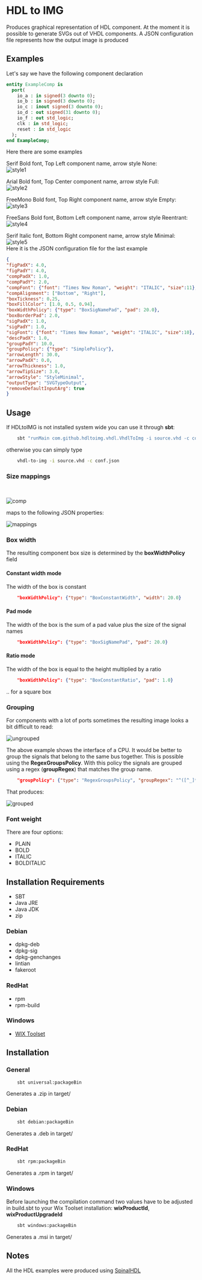 # HDL to IMG
Produces graphical representation of HDL component.
At the moment it is possible to generate SVGs out of VHDL components. 
A JSON configuration file represents how the output image is produced

## Examples

Let's say we have the following component declaration 

```vhdl
entity ExampleComp is
  port(
    io_a : in signed(3 downto 0);
    io_b : in signed(3 downto 0);
    io_c : inout signed(3 downto 0);
    io_d : out signed(31 downto 0);
    io_f : out std_logic;
    clk : in std_logic;
    reset : in std_logic
  );
end ExampleComp;

```

Here there are some examples 

Serif Bold font, Top Left component name, arrow style None: <br/>
![style1](./res/ExampleComp_1.svg)

Arial Bold font, Top Center component name, arrow style Full: <br/>
![style2](./res/ExampleComp_2.svg)

FreeMono Bold font, Top Right component name, arrow style Empty: <br/>
![style3](./res/ExampleComp_3.svg)

FreeSans Bold font, Bottom Left component name, arrow style Reentrant: <br/>
![style4](./res/ExampleComp_4.svg)

Serif Italic font, Bottom Right component name, arrow style Minimal: <br/>
![style5](./res/ExampleComp_5.svg)
<br/>
Here it is the JSON configuration file for the last example

```json
{
"figPadX": 4.0,
"figPadY": 4.0,
"compPadX": 1.0,
"compPadY": 2.0,
"compFont": {"font": "Times New Roman", "weight": "ITALIC", "size":11},
"compAlignment": ["Bottom", "Right"],
"boxTickness": 0.25,
"boxFillColor": [1.0, 0.5, 0.94],
"boxWidthPolicy": {"type": "BoxSigNamePad", "pad": 20.0},
"boxBorderPad": 2.0,
"sigPadX": 1.0,
"sigPadY": 1.0,
"sigFont": {"font": "Times New Roman", "weight": "ITALIC", "size":10},
"descPadX": 1.0,
"groupPadY": 10.0,
"groupPolicy": {"type": "SimplePolicy"},
"arrowLength": 30.0,
"arrowPadX": 0.0,
"arrowThickness": 1.0,
"arrowTipSize": 3.0,
"arrowStyle": "StyleMinimal",
"outputType": "SVGTypeOutput",
"removeDefaultInputArg": true
}
```

## Usage

If HDLtoIMG is not installed system wide you can use it through **sbt**:
```bash
    sbt "runMain com.github.hdltoimg.vhdl.VhdlToImg -i source.vhd -c conf.json"
```

otherwise you can simply type

```bash
    vhdl-to-img -i source.vhd -c conf.json
```

### Size mappings
<br/>

![comp](./res/ExampleCompExpl.png)

maps to the following JSON properties: <br/>

![mappings](./res/JsonExplainedSizes.svg)


### Box width

The resulting component box size is determined by the **boxWidthPolicy** field

#### Constant width mode

The width of the box is constant

```json
    "boxWidthPolicy": {"type": "BoxConstantWidth", "width": 20.0}
```

#### Pad mode

The width of the box is the sum of a pad value plus the size of the signal names

```json
    "boxWidthPolicy": {"type": "BoxSigNamePad", "pad": 20.0}
```

#### Ratio mode

The width of the box is equal to the height multiplied by a ratio

```json
    "boxWidthPolicy": {"type": "BoxConstantRatio", "pad": 1.0}
```
.. for a square box


### Grouping

For components with a lot of ports sometimes the resulting image looks a bit difficult to read:

![ungrouped](./res/VexRiscv-ungrouped.svg)

The above example shows the interface of a CPU. It would be better to group the 
signals that belong to the same bus together. This is possible using the 
**RegexGroupsPolicy**. With this policy the signals are grouped using a regex
(**groupRegex**) that matches the group name.

```json
    "groupPolicy": {"type": "RegexGroupsPolicy", "groupRegex": "^([^_]*).*"}
```

That produces:

![grouped](./res/VexRiscv-grouped.svg)

### Font weight

There are four options:

- PLAIN
- BOLD
- ITALIC
- BOLDITALIC


## Installation Requirements

- SBT
- Java JRE
- Java JDK
- zip

### Debian

- dpkg-deb
- dpkg-sig
- dpkg-genchanges
- lintian
- fakeroot

### RedHat

- rpm
- rpm-build

### Windows

- [WIX Toolset](https://wixtoolset.org/)

## Installation

### General

```bash
    sbt universal:packageBin
```

Generates a .zip in target/

### Debian
```bash
    sbt debian:packageBin
```

Generates a .deb in target/

### RedHat
```bash
    sbt rpm:packageBin
```

Generates a .rpm in target/

### Windows

Before launching the compilation command two values have to be adjusted in
build.sbt to your Wix Toolset installation: **wixProductId**, **wixProductUpgradeId**

```bash
    sbt windows:packageBin
```

Generates a .msi in target/

## Notes

All the HDL examples were produced using [SpinalHDL](https://github.com/SpinalHDL/SpinalHDL)
